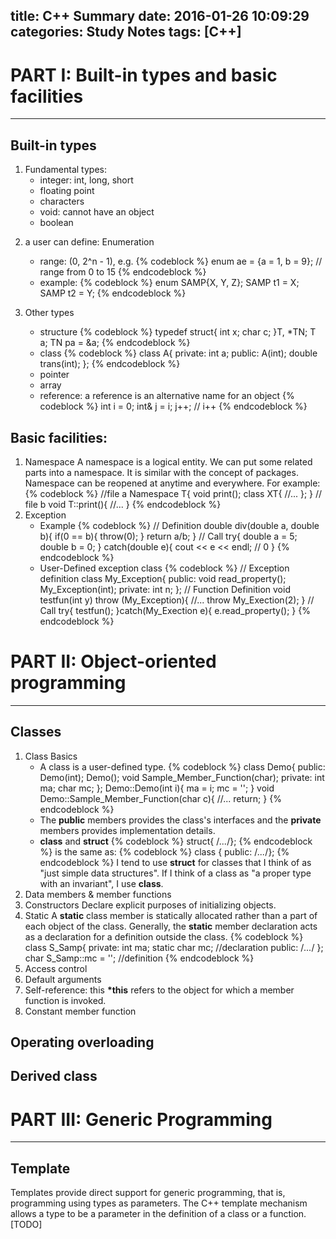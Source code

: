 title: C++ Summary
date: 2016-01-26 10:09:29
categories: Study Notes
tags: [C++]
---

# PART I: Built-in types and basic facilities
---
## Built-in types
1. Fundamental types:
	* integer: int, long, short
	* floating point
	* characters
	* void: cannot have an object
	* boolean
<!-- more -->

2. a user can define: Enumeration
	* range: (0, 2^n - 1), e.g.
	{% codeblock %}
		enum ae = {a = 1, b = 9}; // range from 0 to 15
	{% endcodeblock %}
	* example:
	{% codeblock %}
		enum SAMP{X, Y, Z};
		SAMP t1 = X;
 		SAMP t2 = Y;
	{% endcodeblock %}

3. Other types
	* structure
	{% codeblock %}
		typedef struct{
		       int x;
		       char c;
		}T, \*TN;
		T a;
		TN pa = &a;
	{% endcodeblock %}
	* class
	{% codeblock %}
		class A{
		private:
		           int a;
		public:
		          A(int);
		          double trans(int);
		};
	{% endcodeblock %}
	* pointer
	* array
	* reference: a reference is an alternative name for an object
	{% codeblock %}
		int i = 0;
		int& j = i;
		j++; // i++
	{% endcodeblock %}

## Basic facilities:
1. Namespace
A namespace is a logical entity. We can put some related parts into a namespace. It is similar with the concept of packages. Namespace can be reopened at anytime and everywhere. For example:
{% codeblock %}
//file a
Namespace T{
	void print();
	class XT{
		//...
	};
}
// file b
void T::print(){
	//...
}
{% endcodeblock %}
2. Exception
	* Example
	{% codeblock %}
	// Definition
	double div(double a, double b){
		if(0 == b){
			throw(0);
		}
		return a/b;
	}
	// Call
	try{
		double a = 5;
		double b = 0;
	} catch(double e){
		cout << e << endl; // 0
	}
	{% endcodeblock %}
	* User-Defined exception class
	{% codeblock %}
	// Exception definition
	class My_Exception{
	public:
		void read_property();
		My_Exception(int);
	private:
		int n;
	};
	// Function Definition
	void testfun(int y) throw (My_Exception){
		//...
		throw My_Exection(2);
	}
	// Call
	try{
		testfun();
	}catch(My_Exection e){
		e.read_property();
	}
	{% endcodeblock %}


# PART II: Object-oriented programming
---
## Classes
1. Class Basics
	* A class is a user-defined type.
		{% codeblock %}
		class Demo{
		public:
			Demo(int);
			Demo();
			void Sample_Member_Function(char);
		private:
			int ma;
			char mc;
		};
		Demo::Demo(int i){
			ma = i;
			mc = '';
		}
		void Demo::Sample_Member_Function(char c){
			//...
			return;
		}
		{% endcodeblock %}
	* The <b>public</b> members provides the class's interfaces and the <b>private</b> members provides implementation details.
	* <b>class</b> and <b>struct</b>
		{% codeblock %}
		struct{ /*...*/};
		{% endcodeblock %}
		is the same as:
		{% codeblock %}
		class { public: /*...*/};
		{% endcodeblock %}
		I tend to use <b>struct</b> for classes that I think of as "just simple data structures". If I think of a class as "a proper type with an invariant", I use <b>class</b>.
2. Data members & member functions
3. Constructors
	Declare explicit purposes of initializing objects.
4. Static
	A <b>static</b> class member is statically allocated rather than a part of each object of the class. Generally, the <b>static</b> member declaration acts as a declaration for a definition outside the class.
	{% codeblock %}
	class S_Samp{
	private:
		int ma;
		static char mc;        //declaration
	public:
		/*...*/
	};
	char S_Samp::mc = '';          //definition
	{% endcodeblock %}
5. Access control
6. Default arguments
7. Self-reference: this
	<b>*this</b> refers to the object for which a member function is invoked.
8. Constant member function

## Operating overloading
## Derived class

# PART III: Generic Programming
---
## Template
Templates provide direct support for generic programming, that is, programming using types as parameters. The C++ template mechanism allows a type to be a parameter in the definition of a class or a function.
[TODO]
